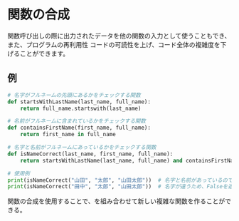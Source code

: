 # 関数の合成
関数呼び出しの際に出力されたデータを他の関数の入力として使うこともでき、また、プログラムの再利用性 コードの可読性を上げ、コード全体の複雑度を下げることができます。

## 例
``` python
# 名字がフルネームの先頭にあるかをチェックする関数
def startsWithLastName(last_name, full_name):
    return full_name.startswith(last_name)

# 名前がフルネームに含まれているかをチェックする関数
def containsFirstName(first_name, full_name):
    return first_name in full_name

# 名字と名前がフルネームにあっているかをチェックする関数
def isNameCorrect(last_name, first_name, full_name):
    return startsWithLastName(last_name, full_name) and containsFirstName(first_name, full_name)

# 使用例
print(isNameCorrect("山田", "太郎", "山田太郎"))  # 名字と名前があっているので、Trueを返します。
print(isNameCorrect("田中", "太郎", "山田太郎"))  # 名字が違うため、Falseを返します。
```
関数の合成を使用することで、を組み合わせて新しい複雑な関数を作ることができる。
